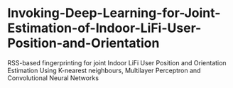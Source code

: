 # Invoking-Deep-Learning-for-Joint-Estimation-of-Indoor-LiFi-User-Position-and-Orientation
RSS-based fingerprinting for joint Indoor LiFi User Position and Orientation Estimation Using K-nearest neighbours, Multilayer Perceptron and Convolutional Neural Networks
